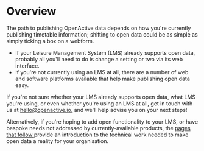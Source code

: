 # Overview

The path to publishing OpenActive data depends on how you're currently publishing timetable information; shifting to open data could be as simple as simply ticking a box on a webform.

* If your Leisure Management System \(LMS\) already supports open data, probably all you'll need to do is change a setting or two via its web interface. 
* If you're not currently using an LMS at all, there are a number of web and software platforms available that help make publishing open data easy.

If you're not sure whether your LMS already supports open data, what LMS you're using, or even whether you're using an LMS at all, get in touch with us at [hello@openactive.io,](mailto:hello@openactive.io) and we'll help advise you on your next steps!

Alternatively, if you're hoping to add open functionality to your LMS, or have bespoke needs not addressed by currently-available products, the [pages that follow ](data-feeds/)provide an introduction to the technical work needed to make open data a reality for your organisation.

